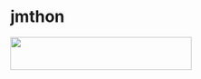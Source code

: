 # jmthon

<p align="left"><a href="https://heroku.com/deploy?template=https://github.com/moaziza/sasa"> <img src="https://img.shields.io/badge/Deploy%20To%20Heroku-purple?style=for-the-badge&logo=heroku" width="320" height="58.45"/></a></p>
